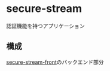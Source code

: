 # secure-stream

認証機能を持つアプリケーション

## 構成

[secure-stream-front](https://github.com/k-narusawa/secure-stream-front/tree/main)のバックエンド部分